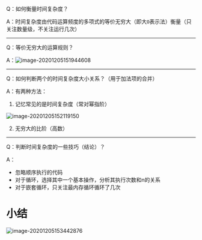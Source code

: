 

Q：如何衡量时间复杂度？

A：时间复杂度由代码运算频度的多项式的等价无穷大（即大`O`表示法）衡量（只关注数量级，不关注运行几次）



---

Q：等价无穷大的运算规则？

A：![image-20201205151944608](https://gitee.com/llillz/images/raw/master/image-20201205151944608.png)



---

Q：如何判断两个的时间复杂度大小关系？（用于加法项的合并）

A：有两种方法：

1.  记忆常见的是时间复杂度（常对幂指阶）

![image-20201205152119150](https://gitee.com/llillz/images/raw/master/image-20201205152119150.png)

2.  无穷大的比阶（高数）



---

Q：判断时间复杂度的一些技巧（结论）？

A：

-   忽略顺序执行的代码
-   对于循环，选择其中一个基本操作，分析其执行次数和n的关系
-   对于嵌套循环，只关注最内存循环循环了几次





# 小结

![image-20201205153442876](https://gitee.com/llillz/images/raw/master/image-20201205153442876.png)